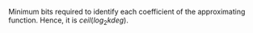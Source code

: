 Minimum bits required to identify each coefficient of the approximating function. Hence, it is $ceil(log_2kdeg)$.